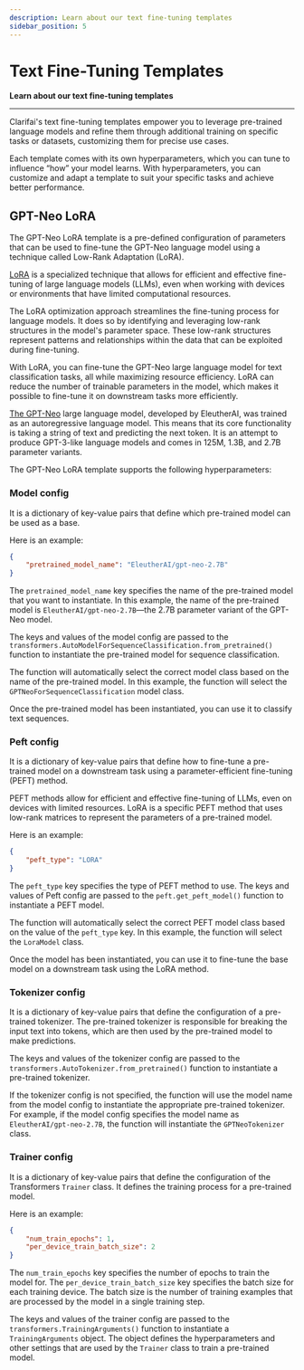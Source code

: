 ```yaml
---
description: Learn about our text fine-tuning templates
sidebar_position: 5
---
```


# Text Fine-Tuning Templates

**Learn about our text fine-tuning templates**
<hr />

Clarifai's text fine-tuning templates empower you to leverage pre-trained language models and refine them through additional training on specific tasks or datasets, customizing them for precise use cases. 

Each template comes with its own hyperparameters, which you can tune to influence “how” your model learns. With hyperparameters, you can customize and adapt a template to suit your specific tasks and achieve better performance.

## GPT-Neo LoRA

The GPT-Neo LoRA template is a pre-defined configuration of parameters that can be used to fine-tune the GPT-Neo language model using a technique called Low-Rank Adaptation (LoRA).

[LoRA](https://arxiv.org/abs/2106.09685) is a specialized technique that allows for efficient and effective fine-tuning of large language models (LLMs), even when working with devices or environments that have limited computational resources.

The LoRA optimization approach streamlines the fine-tuning process for language models. It does so by identifying and leveraging low-rank structures in the model's parameter space. These low-rank structures represent patterns and relationships within the data that can be exploited during fine-tuning.

With LoRA, you can fine-tune the GPT-Neo large language model for text classification tasks, all while maximizing resource efficiency. LoRA can reduce the number of trainable parameters in the model, which makes it possible to fine-tune it on downstream tasks more efficiently.

[The GPT-Neo](https://www.eleuther.ai/artifacts/gpt-neo) large language model, developed by EleutherAI, was trained as an autoregressive language model. This means that its core functionality is taking a string of text and predicting the next token. It is an attempt to produce GPT-3-like language models and comes in 125M, 1.3B, and 2.7B parameter variants.

The GPT-Neo LoRA template supports the following hyperparameters:

### Model config

It is a dictionary of key-value pairs that define which pre-trained model can be used as a base. 

Here is an example:

```json
{
    "pretrained_model_name": "EleutherAI/gpt-neo-2.7B"
}
```
The `pretrained_model_name` key specifies the name of the pre-trained model that you want to instantiate. In this example, the name of the pre-trained model is `EleutherAI/gpt-neo-2.7B`—the 2.7B parameter variant of the GPT-Neo model.

The keys and values of the model config are passed to the `transformers.AutoModelForSequenceClassification.from_pretrained()` function to instantiate the pre-trained model for sequence classification. 

The function will automatically select the correct model class based on the name of the pre-trained model. In this example, the function will select the `GPTNeoForSequenceClassification` model class.

Once the pre-trained model has been instantiated, you can use it to classify text sequences.

### **Peft config**

It is a dictionary of key-value pairs that define how to fine-tune a pre-trained model on a downstream task using a parameter-efficient fine-tuning (PEFT) method. 

PEFT methods allow for efficient and effective fine-tuning of LLMs, even on devices with limited resources. LoRA is a specific PEFT method that uses low-rank matrices to represent the parameters of a pre-trained model. 

Here is an example:

```json
{
    "peft_type": "LORA"
}
```
The `peft_type` key specifies the type of PEFT method to use. The keys and values of Peft config are passed to the `peft.get_peft_model()` function to instantiate a PEFT model. 

The function will automatically select the correct PEFT model class based on the value of the `peft_type` key. In this example, the function will select the `LoraModel` class.

Once the model has been instantiated, you can use it to fine-tune the base model on a downstream task using the LoRA method.

### Tokenizer config

It is a dictionary of key-value pairs that define the configuration of a pre-trained tokenizer. The pre-trained tokenizer is responsible for breaking the input text into tokens, which are then used by the pre-trained model to make predictions. 

The keys and values of the tokenizer config are passed to the `transformers.AutoTokenizer.from_pretrained()` function to instantiate a pre-trained tokenizer.

If the tokenizer config is not specified, the function will use the model name from the model config to instantiate the appropriate pre-trained tokenizer. For example, if the model config specifies the model name as `EleutherAI/gpt-neo-2.7B`, the function will instantiate the `GPTNeoTokenizer` class.

### Trainer config

It is a dictionary of key-value pairs that define the configuration of the Transformers `Trainer` class. It defines the training process for a pre-trained model. 

Here is an example:

```json
{
    "num_train_epochs": 1,
    "per_device_train_batch_size": 2
}
```
The `num_train_epochs` key specifies the number of epochs to train the model for. The `per_device_train_batch_size` key specifies the batch size for each training device. The batch size is the number of training examples that are processed by the model in a single training step. 

The keys and values of the trainer config are passed to the `transformers.TrainingArguments()` function to instantiate a `TrainingArguments` object. The object defines the hyperparameters and other settings that are used by the `Trainer` class to train a pre-trained model.



